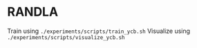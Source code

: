# RANDLA
Train using `./experiments/scripts/train_ycb.sh`
Visualize using `./experiments/scripts/visualize_ycb.sh`